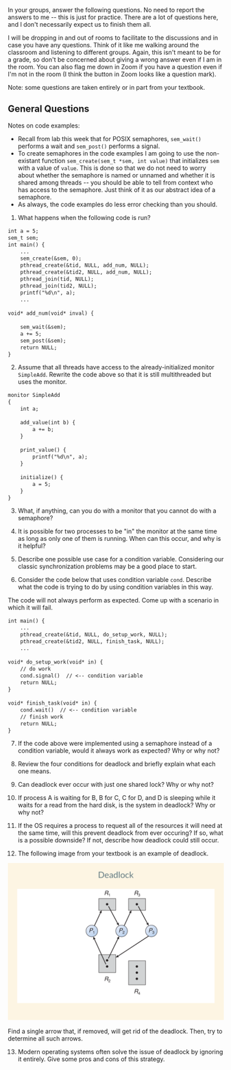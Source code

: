 In your groups, answer the following questions.
No need to report the answers to me --
this is just for practice.
There are a lot of questions here,
and I don't necessarily expect us to finish them all.

I will be dropping in and out of rooms to facilitate to the discussions and in
case you have any questions.
Think of it like me walking around the classroom and listening to different
groups.
Again, this isn't meant to be for a grade,
so don't be concerned about giving a wrong answer even if I am in the room.
You can also flag me down in Zoom if you have a question even if I'm not in the
room
(I think the button in Zoom looks like a question mark).

Note: some questions are taken entirely or in part from your textbook.

## General Questions

Notes on code examples:
* Recall from lab this week that for POSIX semaphores,
`sem_wait()` performs a wait and `sem_post()` performs a signal.
* To create semaphores in the code examples I am going to use the non-existant
function `sem_create(sem_t *sem, int value)` that initializes `sem` with a
value of `value`.
This is done so that we do not need to worry about whether the semaphore is
named or unnamed and whether it is shared among threads --
you should be able to tell from context who has access to the semaphore.
Just think of it as our abstract idea of a semaphore.
* As always, the code examples do less error checking than you should.

1. What happens when the following code is run?
```
int a = 5;
sem_t sem;
int main() {
    ...
    sem_create(&sem, 0);
    pthread_create(&tid, NULL, add_num, NULL);
    pthread_create(&tid2, NULL, add_num, NULL);
    pthread_join(tid, NULL);
    pthread_join(tid2, NULL);
    printf("%d\n", a);
    ...

void* add_num(void* inval) {

    sem_wait(&sem);
    a += 5;
    sem_post(&sem);
    return NULL;
}
```

2. Assume that all threads have access to the already-initialized monitor
`SimpleAdd`.
Rewrite the code above so that it is still multithreaded but uses the monitor.

```
monitor SimpleAdd
{
    int a;

    add_value(int b) {
        a += b;
    }

    print_value() {
        printf("%d\n", a);
    }

    initialize() {
        a = 5;
    }
}
```

3. What, if anything, can you do with a monitor that you cannot do with a
semaphore?

4. It is possible for two processes to be "in" the monitor at the same time as
long as only one of them is running.
When can this occur, and why is it helpful?

5. Describe one possible use case for a condition variable.
Considering our classic synchronization problems may be a good place to start.

6. Consider the code below that uses condition variable `cond`.
Describe what the code is trying to do by using condition variables in this
way.

The code will not always perform as expected.
Come up with a scenario in which it will fail.

```
int main() {
    ...
    pthread_create(&tid, NULL, do_setup_work, NULL);
    pthread_create(&tid2, NULL, finish_task, NULL);
    ...

void* do_setup_work(void* in) {
    // do work
    cond.signal()  // <-- condition variable
    return NULL;
}

void* finish_task(void* in) {
    cond.wait()  // <-- condition variable
    // finish work
    return NULL;
}
```

7. If the code above were implemented using a semaphore instead of a condition
variable,
would it always work as expected?
Why or why not?

8. Review the four conditions for deadlock and briefly explain what each one
means.

9. Can deadlock ever occur with just one shared lock?
Why or why not?

10. If process A is waiting for B, B for C, C for D, and D is sleeping while it
waits for a read from the hard disk,
is the system in deadlock?
Why or why not?

11. If the OS requires a process to request all of the resources it will need
at the same time,
will this prevent deadlock from ever occuring?
If so, what is a possible downside?
If not, describe how deadlock could still occur.

12. The following image from your textbook is an example of deadlock.

![deadlock graph](./images/deadlock-graph.png)

Find a single arrow that, if removed, will get rid of the deadlock.
Then, try to determine all such arrows.

13. Modern operating systems often solve the issue of deadlock by ignoring it
entirely.
Give some pros and cons of this strategy.

